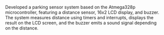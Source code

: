 Developed a parking sensor system based on the Atmega328p microcontroller, featuring a distance sensor, 16x2 LCD display, and buzzer. The system measures distance using timers and interrupts, displays the result on the LCD screen, and the buzzer emits a sound signal depending on the distance.
